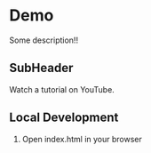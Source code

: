 # Demo

Some description!!

## SubHeader

Watch a tutorial on YouTube.

## Local Development

1. Open index.html in your browser